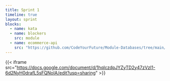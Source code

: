 ```yaml
---
title: Sprint 1
timeline: true
layout: sprint
blocks:
  - name: kata
  - name: blockers
    src: module
  - name: ecommerce-api
    src: "https://github.com/CodeYourFuture/Module-Databases/tree/main/E-Commerce-API"
---
```


{{< iframe src="https://docs.google.com/document/d/1hqlczdpJYZyTD2y47zVzI1-6d2NyH0drafL5sFQNoIA/edit?usp=sharing" >}}
